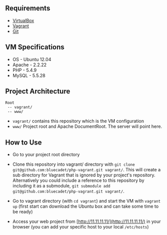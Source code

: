 ## Requirements

* [VirtualBox](https://www.virtualbox.org/wiki/Downloads)
* [Vagrant](https://www.vagrantup.com)
* [Git](http://git-scm.com/downloads)

## VM Specifications

* OS     - Ubuntu 12.04
* Apache - 2.2.22
* PHP    - 5.4.9
* MySQL  - 5.5.28

## Project Architecture
```
Root
 -- vagrant/
 -- www/
```

 * `vagrant/` contains this repository which is the VM configuration
 * `www/`     Project root and Apache DocumentRoot. The server will point here.

## How to Use

* Go to your project root directory
* Clone this repository into vagrant/ directory with `git clone git@github.com:bluecadet/php-vagrant.git vagrant/`. 
This will create a sub directory for Vagrant that is ignored by your project's repository. Alternatively you could 
include a reference to this repository by including it as a submodule,
`git submodule add git@github.com:bluecadet/php-vagrant.git vagrant/`.

* Go to vagrant directory (with `cd vagrant`) and start the VM with `vagrant up` (first start can download the Ubuntu box and can take some time to be ready)
* Access your web project from [http://11.11.11.11/](http://11.11.11.11/) in your browser (you can add your specific host to your local `/etc/hosts`)
